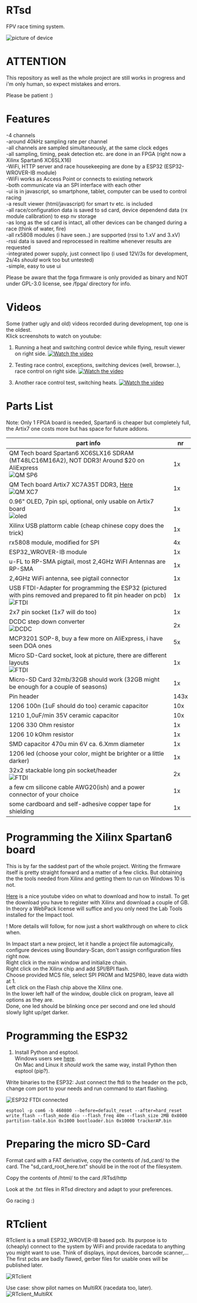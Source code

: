 # RTsd
FPV race timing system.

![picture of device](pics/RTsd_Geruest_small.jpg?raw=true "RTsd device")

# ATTENTION
This repository as well as the whole project are still works in progress and i'm only human, so expect mistakes and errors.

Please be patient :)

# Features
-4 channels  
-around 40kHz sampling rate per channel  
-all channels are sampled simultaneously, at the same clock edges  
-all sampling, timing, peak detection etc. are done in an FPGA (right now a Xilinx Spartan6 XC6SLX16)  
-WiFi, HTTP server and race housekeeping are done by a ESP32 (ESP32-WROVER-IB module)  
-WiFi works as Access Point or connects to existing network  
-both communicate via an SPI interface with each other  
-ui is in javascript, so smartphone, tablet, computer can be used to control racing  
-a result viewer (html/javascript) for smart tv etc. is included  
-all race/configuration data is saved to sd card, device dependend data (rx module calibration) to esp nv storage  
-as long as the sd card is intact, all other devices can be changed during a race (think of water, fire)  
-all rx5808 modules (i have seen..) are supported (rssi to 1.xV and 3.xV)  
-rssi data is saved and reprocessed in realtime whenever results are requested  
-integrated power supply, just connect lipo (i used 12V/3s for development, 2s/4s *should* work too but untested)  
-simple, easy to use ui  

Please be aware that the fpga firmware is only provided as binary and NOT under GPL-3.0 license, see /fpga/ directory for info.


# Videos
Some (rather ugly and old) videos recorded during development, top one is the oldest.  
Klick screenshots to watch on youtube:

1. Running a heat and switching control device while flying, result viewer on right side.
[![Watch the video](pics/vlcsnap-2020-09-14-17h56_smaller.png?raw=true)](https://www.youtube.com/watch?v=o1VrKWGbu_8)

2. Testing race control, exceptions, switching devices (well, browser..), race control on right side.
[![Watch the video](pics/vlcsnap-2020-09-14-17h57_smaller.png?raw=true)](https://www.youtube.com/watch?v=Kj8n9SVtbG0)

3. Another race control test, switching heats.
[![Watch the video](pics/vlcsnap-2020-09-14-18h13_smaller.png?raw=true)](https://www.youtube.com/watch?v=IwP20b6x6Jg)


# Parts List

Note: Only 1 FPGA board is needed, Spartan6 is cheaper but completely full, the Artix7 one costs more but has space for future addons.

| part info | nr |
|------|-------------|
| QM Tech board Spartan6 XC6SLX16 SDRAM (MT48LC16M16A2), NOT DDR3! Around $20 on AliExpress<br>![QM SP6](pics/QM-Tech_SP6_XC6SLX16_small.png?raw=true "QM SP6") | 1x |
| QM Tech board Artix7 XC7A35T DDR3, [Here](https://de.aliexpress.com/item/1000006630084.html)<br>![QM XC7](pics/QM-Tech_Artix7_XC7A35T_small.png?raw=true "QM XC7") | 1x |
| 0.96" OLED, 7pin spi, optional, only usable on Artix7 board<br>![oled](pics/oled_small.png?raw=true "oled") | 1x |
| Xilinx USB plattorm cable (cheap chinese copy does the trick) | 1x |
| rx5808 module, modified for SPI | 4x |
| ESP32_WROVER-IB module | 1x |
| u-FL to RP-SMA pigtail, most 2,4GHz WiFI Antennas are RP-SMA | 1x |
| 2,4GHz WiFi antenna, see pigtail connector | 1x | 
| USB FTDI-Adapter for programming the ESP32 (pictured with pins removed and prepared to fit pin header on pcb)<br>![FTDI](pics/FTDI_small.png?raw=true "FTDI") | 1x |
| 2x7 pin socket (1x7 will do too) | 1x |
| DCDC step down converter<br>![DCDC](pics/DCDC_small.png?raw=true "DCDC") | 2x |
| MCP3201 SOP-8, buy a few more on AliExpress, i have seen DOA ones | 5x |
| Micro SD-Card socket, look at picture, there are different layouts<br>![FTDI](pics/sd_socket_small.png?raw=true "FTDI") | 1x |
| Micro-SD Card 32mb/32GB should work (32GB might be enough for a couple of seasons) | 1x |
| Pin header | 143x |
| 1206 100n (1uF should do too) ceramic capacitor | 10x |
| 1210 1,0uF/min 35V ceramic capacitor | 10x |
| 1206 330 Ohm resistor | 1x |
| 1206 10 kOhm resistor | 1x |
| SMD capacitor 470u min 6V ca. 6.Xmm diameter | 1x |
| 1206 led (choose your color, might be brighter or a little darker) | 1x |
| 32x2 stackable long pin socket/header<br>![FTDI](pics/long_pin_socket_header_small.png?raw=true "FTDI") | 2x |
| a few cm silicone cable AWG20(ish) and a power connector of your choice | 1x |
| some cardboard and self-adhesive copper tape for shielding | 1x |


# Programming the Xilinx Spartan6 board

This is by far the saddest part of the whole project. Writing the firmware itself is pretty straight forward and a matter of a few clicks. But obtaining the
the tools needed from Xilinx and getting them to run on Windows 10 is not.  

[Here](https://www.youtube.com/watch?v=VMEIPCjqinA) is a nice youtube video on what to download and how to install. To get the download you have to register with Xilinx and
download a couple of GB. In theory a WebPack license will suffice and you only need the Lab Tools installed for the Impact tool.  

! More details will follow, for now just a short walkthrough on where to click when.

In Impact start a new project, let it handle a project file automagically, configure devices using Boundary-Scan, don't assign configuration files right now.  
Right click in the main window and initialize chain.  
Right click on the Xilinx chip and add SPI/BPI flash.  
Choose provided MCS file, select SPI PROM and M25P80, leave data width at 1.  
Left click on the Flash chip above the Xilinx one.  
In the lower left half of the window, double click on program, leave all options as they are.  
Done, one led should be blinking once per second and one led should slowly light up/get darker.  


# Programming the ESP32

1. Install Python and esptool.  
Windows users see [here](https://cyberblogspot.com/how-to-install-esptool-on-windows-10/).  
On Mac and Linux it *should* work the same way, install Python then esptool (pip?).

Write binaries to the ESP32: Just connect the ftdi to the header on the pcb, change com port to your needs and run command to start flashing.  

![ESP32 FTDI connected](pics/esp_ftdi_small.png?raw=true "ESP32 FTDI connected")

```
esptool -p com6 -b 460800 --before=default_reset --after=hard_reset write_flash --flash_mode dio --flash_freq 40m --flash_size 2MB 0x8000 partition-table.bin 0x1000 bootloader.bin 0x10000 trackerAP.bin
```


# Preparing the micro SD-Card

Format card with a FAT derivative, copy the contents of /sd_card/ to the card. The "sd_card_root_here.txt" should be in the root of the filesystem.  

Copy the contents of /html/ to the card /RTsd/http  

Look at the .txt files in RTsd directory and adapt to your preferences.  

Go racing :)


# RTclient

RTclient is a small ESP32_WROVER-IB based pcb. Its purpose is to (cheaply) connect to the system by WiFi and provide racedata to anything you might want to use.
Think of displays, input devices, barcode scanner,...  
The first pcbs are badly flawed, gerber files for usable ones will be published later.

![RTclient](pics/rtclient_small.png?raw=true "[RTclient]")

Use case: show pilot names on MultiRX (racedata too, later).  
![RTclient_MultiRX](pics/RTclient_multirx_small.png?raw=true "[RTclient_MultiRX]")